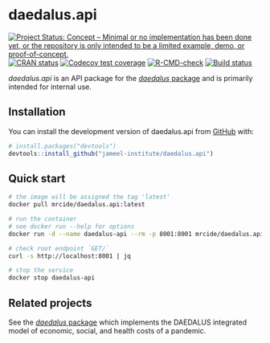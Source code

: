 
# daedalus.api

<!-- badges: start -->
[![Project Status: Concept – Minimal or no implementation has been done yet, or the repository is only intended to be a limited example, demo, or proof-of-concept.](https://www.repostatus.org/badges/latest/concept.svg)](https://www.repostatus.org/#concept)
[![CRAN status](https://www.r-pkg.org/badges/version/daedalus.api)](https://CRAN.R-project.org/package=daedalus.api)
[![Codecov test coverage](https://codecov.io/gh/jameel-institute/daedalus.api/branch/main/graph/badge.svg)](https://app.codecov.io/gh/jameel-institute/daedalus.api?branch=main)
[![R-CMD-check](https://github.com/jameel-institute/daedalus.api/actions/workflows/R-CMD-check.yaml/badge.svg)](https://github.com/jameel-institute/daedalus.api/actions/workflows/R-CMD-check.yaml)
[![Build status](https://badge.buildkite.com/2fe5d34f1b4c4681b4e0e8d464f4fdaf44358fc48325b92580.svg)](https://buildkite.com/mrc-ide/daedalus-dot-api)
<!-- badges: end -->

_daedalus.api_ is an API package for the [_daedalus_ package](https://github.com/jameel-institute/daedalus) and is primarily intended for internal use.

## Installation

You can install the development version of daedalus.api from [GitHub](https://github.com/) with:

``` r
# install.packages("devtools")
devtools::install_github("jameel-institute/daedalus.api")
```

## Quick start

```sh
# the image will be assigned the tag 'latest'
docker pull mrcide/daedalus.api:latest

# run the container
# see docker run --help for options
docker run -d --name daedalus-api --rm -p 8001:8001 mrcide/daedalus.api:latest

# check root endpoint `GET/`
curl -s http://localhost:8001 | jq

# stop the service
docker stop daedalus-api
```

## Related projects

See the [_daedalus_ package](https://github.com/jameel-institute/daedalus) which implements the DAEDALUS integrated model of economic, social, and health costs of a pandemic.
